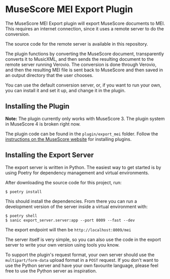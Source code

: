 # MuseScore MEI Export Plugin

The MuseScore MEI Export plugin will export MuseScore documents to
MEI. This requires an internet connection, since it uses a remote server
to do the conversion. 

The source code for the remote server is available in this repository.

The plugin functions by converting the MuseScore document, transparently
converts it to MusicXML, and then sends the resulting document to the remote
server running Verovio. The conversion is done through Verovio, and then
the resulting MEI file is sent back to MuseScore and then saved in an output
directory that the user chooses.

You can use the default conversion server, or, if you want to run your own, you
can install it and set it up, and change it in the plugin.

## Installing the Plugin

**Note:** The plugin currently only works with MuseScore 3. The plugin system
in MuseScore 4 is broken right now. 

The plugin code can be found in the `plugin/export_mei` folder. Follow the
[instructions on the MuseScore website](https://musescore.org/en/handbook/3/plugins#installation) 
for installing plugins.

## Installing the Export Server

The export server is written in Python. The easiest way to get started is
by using Poetry for dependency management and virtual environments. 

After downloading the source code for this project, run:

    $ poetry install

This should install the dependencies. From there you can run a development version
of the server inside a virtual environment with:

    $ poetry shell
    $ sanic export_server.server:app --port 8009 --fast --dev

The export endpoint will then be `http://localhost:8009/mei`

The server itself is very simple, so you can also use the code
in the export server to write your own version using tools you know.

To support the plugin's request format, your own server should use the
`multipart/form-data` upload format in a `POST` request. If you don't want
to use the Python server and have your own favourite language, please feel
free to use the Python server as inspiration. 

